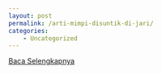 ```yaml
---
layout: post
permalink: /arti-mimpi-disuntik-di-jari/
categories:
    - Uncategorized
---
```


[Baca Selengkapnya](/01)